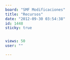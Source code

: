 ```yaml
---
board: "SMF Modificaciones"
title: "Recursos"
date: "2012-09-30 03:54:38"
id: 1448
sticky: true


views: 50
user: ""

---
```

